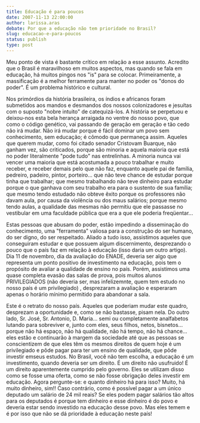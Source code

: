 ```yaml
---
title: Educação é para poucos
date: 2007-11-13 22:00:00
author: larissa.aras
debate: Por que a educação não tem prioridade no Brasil?
slug: educacao-e-para-poucos
status: publish 
type: post
---
```


Meu ponto de vista é bastante crítico em relação a esse assunto. Acredito que o Brasil é maravilhoso em muitos aspectos, mas quando se fala em educação, há muitos pingos nos "is" para se colocar. Primeiramente, a massificação é a melhor ferramente para manter no poder os "donos do poder". É um problema histórico e cultural.   

 Nos primórdios da história brasileira, os índios e africanos foram submetidos aos mandos e desmandos dos nossos colonizadores e jesuítas com o suposto "nobre intuito" de catequizá-los. A história se perpetuou e deixou-nos esta bela herança arraigada no ventre do nosso povo, que como o código genético, vai passando de geração em geração e tão cedo não irá mudar. Não irá mudar porque é fácil dominar um povo sem conhecimento, sem educação; é cômodo que permaneça assim. Aqueles que querem mudar, como foi citado senador Cristovam Buarque, não ganham vez, são criticados, porque são minoria e aquela maioria que está no poder literalmente "pode tudo" nas entrelinhas. A minoria nunca vai vencer uma maioria que está acostumada a pouco trabalhar e muito receber, e receber demais pelo que não faz, enquanto aquele pai de família, pedreiro, padeiro, pintor, porteiro... que não teve chance de estudar porque tinha que trabalhar; que mesmo trabalhando não teve dinheiro para estudar porque o que ganhava com seu trabalho era para o sustento de sua família; que mesmo tendo estudado não obteve êxito porque os professores não davam aula, por causa da violência ou dos maus salários; porque mesmo tendo aulas, a qualidade das mesmas não permitiu que ele passasse no vestibular em uma faculdade pública que era a que ele poderia freqüentar...  

Estas pessoas que abusam do poder, estão impedindo a disseminação do conhecimento, uma "ferramenta" valiosa para a construção do ser humano, do ser digno, do ser respeitado. Aliado a tudo isso, assistimos aqueles que conseguiram estudar e que possuem algum discernimento, desprezando o pouco que o país faz em relação à educação (isso daria um outro artigo). Dia 11 de novembro, dia da avaliação do ENADE, deveria ser algo que representa um ponto positivo de investimento na educação, pois tem o propósito de avaliar a qualidade de ensino no país. Porém, assistimos uma quase completa evasão das salas de prova, pois muitos alunos PRIVILEGIADOS (não deveria ser, mas infelizemnte, quem tem estudo no nosso país é um privilegiado) , desprezaram a avaliação e esperaram apenas o horário mínimo permitido para abandonar a sala.   

Este é o retrato do nosso país. Aqueles que poderiam mudar este quadro, desprezam a oportunidade e, como se não bastasse, pisam nela. Do outro lado, Sr. José, Sr. Antonio, D. Maria... semi ou completamente analfabetos lutando para sobreviver e, junto com eles, seus filhos, netos, bisnetos... porque não há espaço, não há qualidade, não há tempo, não há chance... eles estão e continuarão à margem da sociedade até que as pessoas se conscientizem de que eles têm os mesmos direitos de quem hoje é um privilegiado e pôde pagar para ter um ensino de qualidade, que pôde investir emseus estudos. No Brasil, você não tem escolha, a educação é um investimento, quando deveria ser um direito. É um direito não usufruido! É um direito aparentemente cumprido pelo governo. Eles se utilizam disso como se fosse uma oferta, como se não fosse obrigação deles investir em educação. Agora pergunte-se: e quanto dinheiro há para isso? Muito, há muito dinheiro, sim!! Caso contrário, como é possível pagar a um único deputado um salário de 24 mil reais? Se eles podem pagar salários tão altos para os deputados é porque tem dinheiro e esse dinheiro é do povo e deveria estar sendo investido na educação desse povo. Mas eles temem e é por isso que não se dá prioridade à educação neste país!
